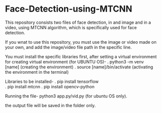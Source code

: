 # Face-Detection-using-MTCNN
This repository consists two files of face detection, in and image and in a video, using MTCNN algorithm, which is specifically used for face detection.

If you wnat to use this repository, you must use the image or video made on your own, and add the image/video file path in the specific line.

You must install the specific libraries first, after setting a virtual environment
for creating virtual environment (for UBUNTU OS)-
. python3 -m venv [name] (creating the environment)
. source [name]/bin/activate (activating the environment in the terminal)

Libraries to be installed-
. pip install tensorflow <br>
. pip install mtcnn
. pip install opencv-python

Running the file- python3 app.py/vid.py (for ubuntu OS only).

the output file will be saved in the folder only.
